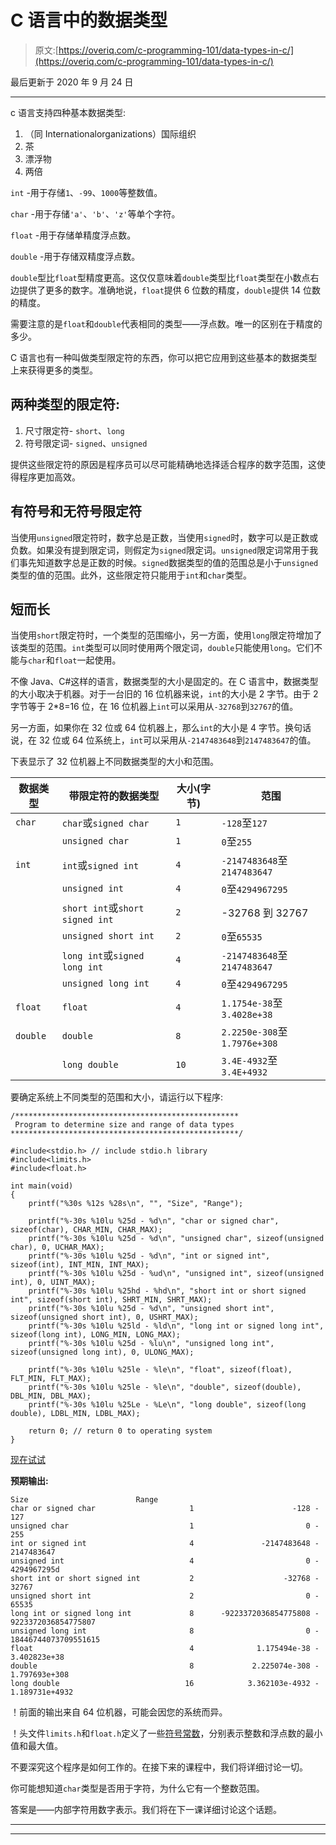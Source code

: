 # C 语言中的数据类型

> 原文:[https://overiq.com/c-programming-101/data-types-in-c/](https://overiq.com/c-programming-101/data-types-in-c/)

最后更新于 2020 年 9 月 24 日

* * *

c 语言支持四种基本数据类型:

1.  （同 Internationalorganizations）国际组织
2.  茶
3.  漂浮物
4.  两倍

`int` -用于存储`1`、`-99`、`1000`等整数值。

`char` -用于存储`'a'`、`'b'`、`'z'`等单个字符。

`float` -用于存储单精度浮点数。

`double` -用于存储双精度浮点数。

`double`型比`float`型精度更高。这仅仅意味着`double`类型比`float`类型在小数点右边提供了更多的数字。准确地说，`float`提供 6 位数的精度，`double`提供 14 位数的精度。

需要注意的是`float`和`double`代表相同的类型——浮点数。唯一的区别在于精度的多少。

C 语言也有一种叫做类型限定符的东西，你可以把它应用到这些基本的数据类型上来获得更多的类型。

## 两种类型的限定符:

1.  尺寸限定符- `short`、`long`
2.  符号限定词- `signed`、`unsigned`

提供这些限定符的原因是程序员可以尽可能精确地选择适合程序的数字范围，这使得程序更加高效。

## 有符号和无符号限定符

当使用`unsigned`限定符时，数字总是正数，当使用`signed`时，数字可以是正数或负数。如果没有提到限定词，则假定为`signed`限定词。`unsigned`限定词常用于我们事先知道数字总是正数的时候。`signed`数据类型的值的范围总是小于`unsigned`类型的值的范围。此外，这些限定符只能用于`int`和`char`类型。

## 短而长

当使用`short`限定符时，一个类型的范围缩小，另一方面，使用`long`限定符增加了该类型的范围。`int`类型可以同时使用两个限定词，`double`只能使用`long`。它们不能与`char`和`float`一起使用。

不像 Java、C#这样的语言，数据类型的大小是固定的。在 C 语言中，数据类型的大小取决于机器。对于一台旧的 16 位机器来说，`int`的大小是 2 字节。由于 2 字节等于 2*8=16 位，在 16 位机器上`int`可以采用从`-32768`到`32767`的值。

另一方面，如果你在 32 位或 64 位机器上，那么`int`的大小是 4 字节。换句话说，在 32 位或 64 位系统上，`int`可以采用从`-2147483648`到`2147483647`的值。

下表显示了 32 位机器上不同数据类型的大小和范围。

| 数据类型 | 带限定符的数据类型 | 大小(字节) | 范围 |
| --- | --- | --- | --- |
| `char` | `char`或`signed char` | `1` | `-128`至`127` |
|  | `unsigned char` | `1` | `0`至`255` |
| `int` | `int`或`signed int` | `4` | `-2147483648`至`2147483647` |
|  | `unsigned int` | `4` | `0`至`4294967295` |
|  | `short int`或`short signed int` | `2` | -32768 到 32767 |
|  | `unsigned short int` | `2` | `0`至`65535` |
|  | `long int`或`signed long int` | `4` | `-2147483648`至`2147483647` |
|  | `unsigned long int` | `4` | `0`至`4294967295` |
| `float` | `float` | `4` | `1.1754e-38`至`3.4028e+38` |
| `double` | `double` | `8` | `2.2250e-308`至`1.7976e+308` |
|  | `long double` | `10` | `3.4E-4932`至`3.4E+4932` |

要确定系统上不同类型的范围和大小，请运行以下程序:

```
/**************************************************
 Program to determine size and range of data types
***************************************************/

#include<stdio.h> // include stdio.h library
#include<limits.h>
#include<float.h>

int main(void)
{    
    printf("%30s %12s %28s\n", "", "Size", "Range");

    printf("%-30s %10lu %25d - %d\n", "char or signed char", sizeof(char), CHAR_MIN, CHAR_MAX);
    printf("%-30s %10lu %25d - %d\n", "unsigned char", sizeof(unsigned char), 0, UCHAR_MAX);
    printf("%-30s %10lu %25d - %d\n", "int or signed int", sizeof(int), INT_MIN, INT_MAX);
    printf("%-30s %10lu %25d - %ud\n", "unsigned int", sizeof(unsigned int), 0, UINT_MAX);
    printf("%-30s %10lu %25hd - %hd\n", "short int or short signed int", sizeof(short int), SHRT_MIN, SHRT_MAX);
    printf("%-30s %10lu %25d - %d\n", "unsigned short int", sizeof(unsigned short int), 0, USHRT_MAX);
    printf("%-30s %10lu %25ld - %ld\n", "long int or signed long int", sizeof(long int), LONG_MIN, LONG_MAX);    
    printf("%-30s %10lu %25d - %lu\n", "unsigned long int", sizeof(unsigned long int), 0, ULONG_MAX);

    printf("%-30s %10lu %25le - %le\n", "float", sizeof(float), FLT_MIN, FLT_MAX);
    printf("%-30s %10lu %25le - %le\n", "double", sizeof(double), DBL_MIN, DBL_MAX);
    printf("%-30s %10lu %25Le - %Le\n", "long double", sizeof(long double), LDBL_MIN, LDBL_MAX);

    return 0; // return 0 to operating system
}

```

[现在试试](https://overiq.com/c-online-compiler/RL0/)

**预期输出:**

```
Size                        Range
char or signed char                     1                      -128 - 127
unsigned char                           1                         0 - 255
int or signed int                       4               -2147483648 - 2147483647
unsigned int                            4                         0 - 4294967295d
short int or short signed int           2                    -32768 - 32767
unsigned short int                      2                         0 - 65535
long int or signed long int             8      -9223372036854775808 - 9223372036854775807
unsigned long int                       8                         0 - 18446744073709551615
float                                   4              1.175494e-38 - 3.402823e+38
double                                  8             2.225074e-308 - 1.797693e+308
long double                            16            3.362103e-4932 - 1.189731e+4932

```

！前面的输出来自 64 位机器，可能会因您的系统而异。

！头文件`limits.h`和`float.h`定义了一些[符号常数](https://overiq.com/c-programming-101/constants-in-c/#symbolic-constants)，分别表示整数和浮点数的最小值和最大值。

不要深究这个程序是如何工作的。在接下来的课程中，我们将详细讨论一切。

你可能想知道`char`类型是否用于字符，为什么它有一个整数范围。

答案是——内部字符用数字表示。我们将在下一课详细讨论这个话题。

* * *

* * *